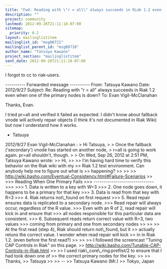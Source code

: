 ```yaml
---
title: "Fwd: Reading with \"r = all\" always succeeds in Riak 1.2 even when one	of the primary nodes is down?"
description: ""
project: community
lastmod: 2012-09-26T21:11:18-07:00
sitemap:
  priority: 0.2
layout: mailinglistitem
mailinglist_id: "msg08721"
mailinglist_parent_id: "msg08718"
author_name: "Tatsuya Kawano"
project_section: "mailinglistitem"
sent_date: 2012-09-26T21:11:18-07:00
---
```



I forgot to cc to riak-users.

---------- Forwarded message ----------
From: Tatsuya Kawano 
Date: 2012/9/27
Subject: Re: Reading with "r = all" always succeeds in Riak 1.2 even
when one of the primary nodes is down?
To: Evan Vigil-McClanahan 


Thanks, Evan.

I tried pr=all and verified it failed as expected. I didn't know about
fallback vnode will actively repair objects (I think it's not
documented in Riak Wiki) but now I understand how it works.

- Tatsuya


2012/9/27 Evan Vigil-McClanahan :
&gt; Hi Tatsuya,
&gt;
&gt; Once the fallback ('secondary') vnode has started on another node,
&gt; r=all is going to work again. pr=all shouldn't, though.
&gt;
&gt; On Wed, Sep 26, 2012 at 2:51 PM, Tatsuya Kawano  wrote:
&gt;&gt; Hi,
&gt;&gt;
&gt;&gt; I'm having hard time to verify this behavior on the Riak wiki with my
&gt;&gt; Riak 1.2 test environment. Can anybody help me to figure out what is
&gt;&gt; happening?
&gt;&gt;
&gt;&gt;
&gt;&gt; http://wiki.basho.com/Eventual-Consistency.html#Failure-Scenarios
&gt;&gt;
&gt;&gt;&gt; Reading When One Primary Fails
&gt;&gt;&gt; ------------------------------
&gt;&gt;&gt;
&gt;&gt;&gt; 1. Data is written to a key with W=3
&gt;&gt;&gt; 2. One node goes down, it happens to be a primary for that key
&gt;&gt;&gt; 3. Data is read from that key with R=3
&gt;&gt;&gt; 4. Riak returns not\\_found on first request
&gt;&gt;&gt; 5. Read repair ensures data is replicated to a secondary node.
&gt;&gt;&gt; Read repair will always occur, regardless of the R value.
&gt;&gt;&gt; Even with an R of 2, read repair will kick in and ensure that
&gt;&gt;&gt; all nodes responsible for this particular data are consistent.
&gt;&gt;&gt; 6. Subsequent reads return correct value with R=3, two values
&gt;&gt;&gt; coming from primary and one from secondary nodes
&gt;&gt;
&gt;&gt;
&gt;&gt; At the first read (step 4), Riak should return not\\_found, but it
&gt;&gt; actually retuns the correct value. I wonder when read repair will kick
&gt;&gt; in in Riak 1.2. (even before the first read?)
&gt;&gt;
&gt;&gt;
&gt;&gt; I followed the screencast "Tuning CAP Controls in Riak" on this page.
&gt;&gt; http://wiki.basho.com/Tunable-CAP-Controls-in-Riak.html
&gt;&gt;
&gt;&gt; I used riak\\_core\\_ring:preflist/2 to ensure that I had took down one of
&gt;&gt; the correct primary nodes for the key.
&gt;&gt;
&gt;&gt; Thanks,
&gt;&gt; Tatsuya
&gt;&gt;
&gt;&gt; --
&gt;&gt; Tatsuya Kawano (Mr.)
&gt;&gt; Tokyo, Japan

